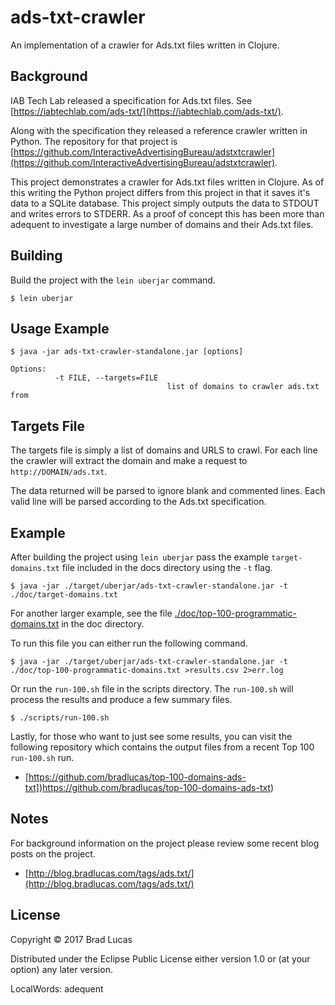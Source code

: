# ads-txt-crawler

An implementation of a crawler for Ads.txt files written in Clojure.

## Background

IAB Tech Lab released a specification for Ads.txt files. See [https://iabtechlab.com/ads-txt/](https://iabtechlab.com/ads-txt/).

Along with the specification they released a reference crawler written in Python. The repository for that project is [https://github.com/InteractiveAdvertisingBureau/adstxtcrawler](https://github.com/InteractiveAdvertisingBureau/adstxtcrawler).

This project demonstrates a crawler for Ads.txt files written in Clojure. As of this writing the Python project differs from this project in that it saves it's data to a SQLite database. This project simply outputs the data to STDOUT and writes errors to STDERR. As a proof of concept this has been more than adequent to investigate a large number of domains and their Ads.txt files.


## Building

Build the project with the `lein uberjar` command.

```
$ lein uberjar
```

## Usage Example

```
$ java -jar ads-txt-crawler-standalone.jar [options]

Options:
          -t FILE, --targets=FILE
                                   list of domains to crawler ads.txt from
```

## Targets File

The targets file is simply a list of domains and URLS to crawl. For each line the crawler will extract the domain and make a request to `http://DOMAIN/ads.txt`.

The data returned will be parsed to ignore blank and commented lines. Each valid line will be parsed according to the Ads.txt specification.

## Example

After building the project using `lein uberjar` pass the example `target-domains.txt` file included in the docs directory using the `-t` flag.

```
$ java -jar ./target/uberjar/ads-txt-crawler-standalone.jar -t ./doc/target-domains.txt

```

For another larger example, see the file [./doc/top-100-programmatic-domains.txt](top-100-programmatic-domains.txt) in the doc directory.

To run this file you can either run the following command.

```
$ java -jar ./target/uberjar/ads-txt-crawler-standalone.jar -t ./doc/top-100-programmatic-domains.txt >results.csv 2>err.log
```

Or run the `run-100.sh` file in the scripts directory. The `run-100.sh` will process the results and produce a few summary files.

```
$ ./scripts/run-100.sh
```

Lastly, for those who want to just see some results, you can visit the following repository which contains the output files from a recent Top 100 `run-100.sh` run.

- [https://github.com/bradlucas/top-100-domains-ads-txt])https://github.com/bradlucas/top-100-domains-ads-txt)

## Notes

For background information on the project please review some recent blog posts on the project.

- [http://blog.bradlucas.com/tags/ads.txt/](http://blog.bradlucas.com/tags/ads.txt/)


## License

Copyright © 2017 Brad Lucas

Distributed under the Eclipse Public License either version 1.0 or (at your option) any later version.

LocalWords:  adequent
